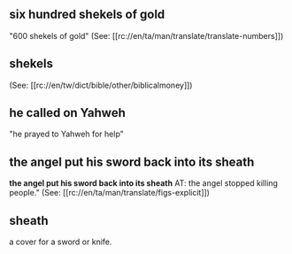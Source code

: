 ## six hundred shekels of gold ##

"600 shekels of gold" (See: [[rc://en/ta/man/translate/translate-numbers]])

## shekels ##

(See: [[rc://en/tw/dict/bible/other/biblicalmoney]])

## he called on Yahweh ##

"he prayed to Yahweh for help"

## the angel put his sword back into its sheath ##

<b>the angel put his sword back into its sheath</b> AT: the angel stopped killing people." (See: [[rc://en/ta/man/translate/figs-explicit]])

## sheath ##

a cover for a sword or knife.